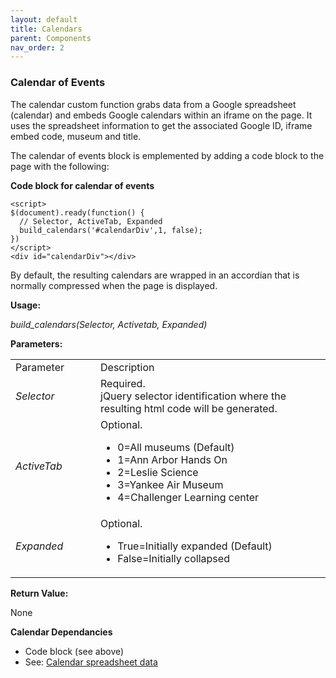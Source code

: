 ```yaml
---
layout: default
title: Calendars
parent: Components
nav_order: 2
---
```


### Calendar of Events

The calendar custom function grabs data from a Google spreadsheet (calendar) and embeds Google calendars within an iframe on the page.  It uses the spreadsheet information to get the associated Google ID, iframe embed code, museum and title.

The calendar of events block is emplemented by adding a code block to the page with the following:

**Code block for calendar of events**
```
<script>
$(document).ready(function() {
  // Selector, ActiveTab, Expanded
  build_calendars('#calendarDiv',1, false);  
})
</script>
<div id="calendarDiv"></div>
``` 
By default, the resulting calendars are wrapped in an accordian that is normally compressed 
when the page is displayed.  

**Usage:**

*build_calendars(Selector, Activetab, Expanded)*

**Parameters:**

<table class="ws-table-all notranslate"> 
  <tbody>
    <tr class="tableTop">
     <td style="width:120px">Parameter</td>
     <td>Description</td>
    </tr>
    <tr>
      <td><em>Selector</em></td>
      <td>Required.<br>jQuery selector identification where the resulting html code will be generated.</td>
    </tr>
    <tr class="w3-white">
      <td><em>ActiveTab</em></td>
      <td>Optional.
        <ul>
          <li>0=All museums (Default)</li>
          <li>1=Ann Arbor Hands On</li>
          <li>2=Leslie Science</li>
          <li>3=Yankee Air Museum</li>
          <li>4=Challenger Learning center</li>
        </ul>
     </td>
    </tr>
    <tr>
      <td><em>Expanded</em></td>
      <td>Optional.
        <ul>
          <li>True=Initially expanded (Default)</li>
          <li>False=Initially collapsed</li>
        </ul>
      </td>
    </tr>

  </tbody>
</table>

**Return Value:**

None


**Calendar Dependancies**
- Code block (see above)
- See: [Calendar spreadsheet data]({{site.mybase}}/spreadsheets/calendar.html)

